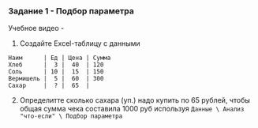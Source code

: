 ### Задание 1 - Подбор параметра

Учебное видео - 
1. Создайте Excel-таблицу с данными
```
Наим      | Ед | Цена | Сумма
Хлеб      |  3 |  40  | 120
Соль      | 10 |  15  | 150
Вермишель |  5 |  60  | 300
Сахар     |  ? |  65  |
```
2. Определитте  сколько сахара (уп.) надо купить по 65 рублей, чтобы общая сумма чека составила 1000 руб
используя `Данные \ Анализ "что-если" \ Подбор параметра`
